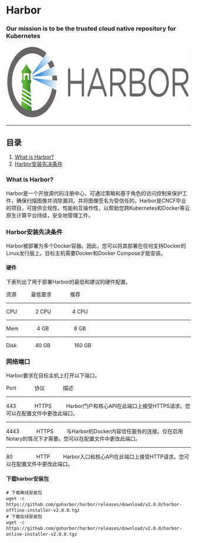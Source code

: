 # Harbor
### Our mission is to be the trusted cloud native repository for Kubernetes

<img alt="Harbor" src="../../images/harbor_logo.png" width="500" height="200" />

---

## 目录

1. [What is Harbor?]()
2. [Harbor安装先决条件]()

### What is Harbor?
Harbor是一个开放源代码注册中心，可通过策略和基于角色的访问控制来保护工件，确保扫描图像并消除漏洞，并将图像签名为受信任的。Harbor是CNCF毕业的项目，可提供合规性，性能和互操作性，以帮助您跨Kubernetes和Docker等云原生计算平台持续，安全地管理工件。

### Harbor安装先决条件
Harbor被部署为多个Docker容器。因此，您可以将其部署在任何支持Docker的Linux发行版上。目标主机需要Docker和Docker Compose才能安装。

#### 硬件
下表列出了用于部署Harbor的最低和建议的硬件配置。

资源 &emsp; &emsp; 最低要求 &emsp; &emsp; &ensp; 推荐

---

CPU &emsp; &emsp; &ensp; 2 CPU &emsp; &emsp; &emsp; 4 CPU

---

Mem	&emsp; &emsp; &ensp; 4 GB &emsp; &emsp; &emsp; &ensp; 8 GB

---

Disk &emsp; &emsp; &ensp; 40 GB &emsp; &emsp; &emsp; &ensp;160 GB

### 网络端口
Harbor要求在目标主机上打开以下端口。

Port &emsp;&emsp;&emsp; 协议 &emsp;&emsp;&emsp; 描述

***

443 &emsp; &emsp; &ensp; HTTPS &emsp; &emsp; Harbor门户和核心API在此端口上接受HTTPS请求。您可以在配置文件中更改此端口。

---

4443 &emsp; &emsp; &ensp;HTTPS &emsp; &emsp;与Harbor的Docker内容信任服务的连接。仅在启用Notary的情况下才需要。您可以在配置文件中更改此端口。

---

80 &emsp; &emsp; &emsp; &ensp;HTTP &emsp; &emsp;Harbor入口和核心API在此端口上接受HTTP请求。您可以在配置文件中更改此端口。


#### 下载harbor安装包
```
# 下载离线安装包
wget -c https://github.com/goharbor/harbor/releases/download/v2.0.0/harbor-offline-installer-v2.0.0.tgz
# 下载在线安装包
wget -c https://github.com/goharbor/harbor/releases/download/v2.0.0/harbor-online-installer-v2.0.0.tgz
```